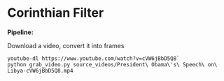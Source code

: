 # Corinthian Filter

**Pipeline:**

Download a video, convert it into frames

    youtube-dl https://www.youtube.com/watch?v=cVW6jBbD5Q8`
    python grab_video.py source_videos/President\ Obama\'s\ Speech\ on\ Libya-cVW6jBbD5Q8.mp4